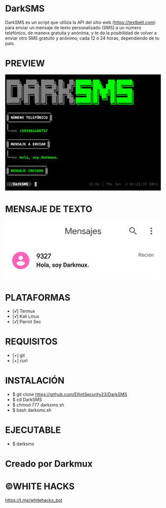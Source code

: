 # DarkSMS
DarkSMS es un script que utiliza la API del sitio web (https://textbelt.com) para enviar un mensaje de texto personalizado (SMS) a un número telefónico, de manera gratuita y anónima, y te da la posibilidad de volver a enviar otro SMS gratuito y anónimo, cada 12 o 24 horas, dependiendo de tu país.
# PREVIEW
![alt text](https://github.com/Darkmux/DarkSMS/blob/main/images/DarkSMS.png)
# MENSAJE DE TEXTO
![alt text](https://github.com/Darkmux/DarkSMS/blob/main/images/SMS.png)
# PLATAFORMAS
* [√] Termux
* [√] Kali Linux
* [√] Parrot Sec
# REQUISITOS
* [+] git
* [+] curl
# INSTALACIÓN
* $ git clone https://github.com/ElliotSecurity23/DarkSMS
* $ cd DarkSMS
* $ chmod 777 darksms.sh
* $ bash darksms.sh
# EJECUTABLE
* $ darksms
# Creado por Darkmux
# ©WHITE HACKS
https://t.me/whitehacks_bot
